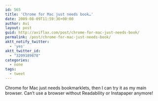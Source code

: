 ```yaml
---
id: 565
title: 'Chrome for Mac just needs book…'
date: 2009-08-09T11:59:36+00:00
author: Avi
layout: post
guid: http://aviflax.com/post/chrome-for-mac-just-needs-book/
permalink: /post/chrome-for-mac-just-needs-book/
aktt_notify_twitter:
  - 'yes'
aktt_twitter_id:
  - "3209189878"
categories:
  - none
tags:
  - tweet
---
```

Chrome for Mac just needs bookmarklets, then I can try it as my main browser. Can&#8217;t use a browser without Readability or Instapaper anymore!